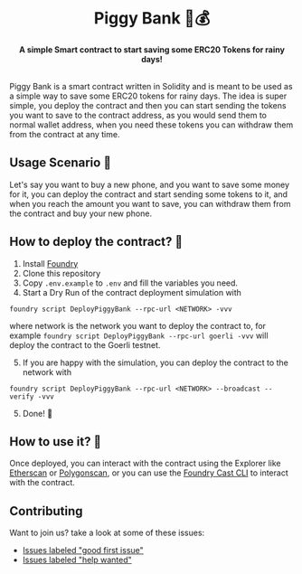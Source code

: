 <h1 align="center">Piggy Bank 🐷💰</h1>

<div align="center">
  <strong>A simple Smart contract to start saving some ERC20 Tokens for rainy days!</strong>
 </div>
<br />

Piggy Bank is a smart contract written in Solidity and is meant to be used as a simple way to save some ERC20 tokens for rainy days. The idea is super simple, you deploy the contract and then you can start sending the tokens you want to save to the contract address, as you would send them to normal wallet address, when you need these tokens you can withdraw them from the contract at any time.

## Usage Scenario 📖

Let's say you want to buy a new phone, and you want to save some money for it, you can deploy the contract and start sending some tokens to it, and when you reach the amount you want to save, you can withdraw them from the contract and buy your new phone.

## How to deploy the contract? 🤔

1. Install [Foundry](https://getfoundry.sh/)
2. Clone this repository
3. Copy `.env.example` to `.env` and fill the variables you need.
4. Start a Dry Run of the contract deployment simulation with

```
foundry script DeployPiggyBank --rpc-url <NETWORK> -vvv
```

where network is the network you want to deploy the contract to, for example `foundry script DeployPiggyBank --rpc-url goerli -vvv` will deploy the contract to the Goerli testnet.

5. If you are happy with the simulation, you can deploy the contract to the network with

```
foundry script DeployPiggyBank --rpc-url <NETWORK> --broadcast --verify -vvv
```

5. Done! 🎉

## How to use it? 🤔

Once deployed, you can interact with the contract using the Explorer like [Etherscan](https://etherscan.io/) or [Polygonscan](https://polygonscan.com/), or you can use the [Foundry Cast CLI](https://book.getfoundry.sh/cast/) to interact with the contract.

## Contributing

Want to join us? take a look at some of these issues:

- [Issues labeled "good first issue"][good-first-issue]
- [Issues labeled "help wanted"][help-wanted]

[good-first-issue]: https://github.com/shekohex/piggybank/labels/good%20first%20issue
[help-wanted]: https://github.com/shekohex/piggybank/labels/help%20wanted
